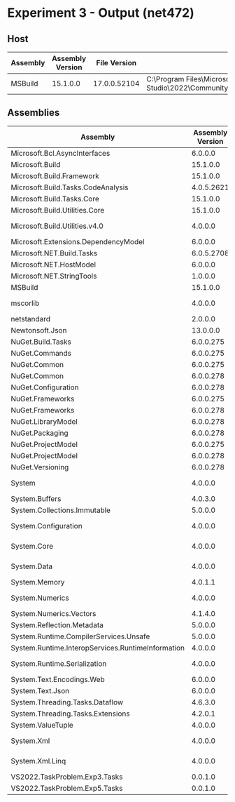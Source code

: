 # Experiment 3 - Output (net472)

## Host

Assembly | Assembly Version | File Version | Location
--- | --- | --- | ---
MSBuild | 15.1.0.0 | 17.0.0.52104 | C:\Program Files\Microsoft Visual Studio\2022\Community\MSBuild\Current\Bin\amd64\MSBuild.exe
## Assemblies

Assembly | Assembly Version | File Version | Location
--- | --- | --- | ---
Microsoft.Bcl.AsyncInterfaces | 6.0.0.0 | 6.0.21.52210 | C:\Program Files\dotnet\sdk\6.0.100\Sdks\Microsoft.NET.Sdk\tools\net472\Microsoft.Bcl.AsyncInterfaces.dll
Microsoft.Build | 15.1.0.0 | 17.0.0.52104 | C:\Program Files\Microsoft Visual Studio\2022\Community\MSBuild\Current\Bin\Microsoft.Build.dll
Microsoft.Build.Framework | 15.1.0.0 | 17.0.0.52104 | C:\Program Files\Microsoft Visual Studio\2022\Community\MSBuild\Current\Bin\Microsoft.Build.Framework.dll
Microsoft.Build.Tasks.CodeAnalysis | 4.0.5.2621 | 4.0.5.2621 | C:\Program Files\Microsoft Visual Studio\2022\Community\MSBuild\Current\Bin\Roslyn\Microsoft.Build.Tasks.CodeAnalysis.dll
Microsoft.Build.Tasks.Core | 15.1.0.0 | 17.0.0.52104 | C:\Program Files\Microsoft Visual Studio\2022\Community\MSBuild\Current\Bin\Microsoft.Build.Tasks.Core.dll
Microsoft.Build.Utilities.Core | 15.1.0.0 | 17.0.0.52104 | C:\Program Files\Microsoft Visual Studio\2022\Community\MSBuild\Current\Bin\Microsoft.Build.Utilities.Core.dll
Microsoft.Build.Utilities.v4.0 | 4.0.0.0 | 4.8.4084.0 built by: NET48REL1 | C:\WINDOWS\Microsoft.Net\assembly\GAC_MSIL\Microsoft.Build.Utilities.v4.0\v4.0_4.0.0.0__b03f5f7f11d50a3a\Microsoft.Build.Utilities.v4.0.dll
Microsoft.Extensions.DependencyModel | 6.0.0.0 | 6.0.21.52210 | C:\Program Files\dotnet\sdk\6.0.100\Sdks\Microsoft.NET.Sdk\tools\net472\Microsoft.Extensions.DependencyModel.dll
Microsoft.NET.Build.Tasks | 6.0.5.2708 | 6.0.5.2708 | C:\Program Files\dotnet\sdk\6.0.100\Sdks\Microsoft.NET.Sdk\tools\net472\Microsoft.NET.Build.Tasks.dll
Microsoft.NET.HostModel | 6.0.0.0 | 6.0.21.52210 | C:\Program Files\dotnet\sdk\6.0.100\Sdks\Microsoft.NET.Sdk\tools\net472\Microsoft.NET.HostModel.dll
Microsoft.NET.StringTools | 1.0.0.0 | 1.0.0.52104 | C:\Program Files\Microsoft Visual Studio\2022\Community\MSBuild\Current\Bin\amd64\Microsoft.NET.StringTools.dll
MSBuild | 15.1.0.0 | 17.0.0.52104 | C:\Program Files\Microsoft Visual Studio\2022\Community\MSBuild\Current\Bin\amd64\MSBuild.exe
mscorlib | 4.0.0.0 | 4.8.4420.0 built by: NET48REL1LAST_C | C:\Windows\Microsoft.NET\Framework64\v4.0.30319\mscorlib.dll
netstandard | 2.0.0.0 | 4.8.4084.0 | C:\WINDOWS\Microsoft.Net\assembly\GAC_MSIL\netstandard\v4.0_2.0.0.0__cc7b13ffcd2ddd51\netstandard.dll
Newtonsoft.Json | 13.0.0.0 | 13.0.1.25517 | C:\Program Files\dotnet\sdk\6.0.100\Sdks\Microsoft.NET.Sdk\tools\net472\Newtonsoft.Json.dll
NuGet.Build.Tasks | 6.0.0.275 | 6.0.0.275 | C:\Program Files\Microsoft Visual Studio\2022\Community\Common7\IDE\CommonExtensions\Microsoft\NuGet\NuGet.Build.Tasks.dll
NuGet.Commands | 6.0.0.275 | 6.0.0.275 | C:\Program Files\Microsoft Visual Studio\2022\Community\Common7\IDE\CommonExtensions\Microsoft\NuGet\NuGet.Commands.dll
NuGet.Common | 6.0.0.275 | 6.0.0.275 | C:\Program Files\Microsoft Visual Studio\2022\Community\Common7\IDE\CommonExtensions\Microsoft\NuGet\NuGet.Common.dll
NuGet.Common | 6.0.0.278 | 6.0.0.278 | C:\Program Files\dotnet\sdk\6.0.100\Sdks\Microsoft.NET.Sdk\tools\net472\NuGet.Common.dll
NuGet.Configuration | 6.0.0.278 | 6.0.0.278 | C:\Program Files\dotnet\sdk\6.0.100\Sdks\Microsoft.NET.Sdk\tools\net472\NuGet.Configuration.dll
NuGet.Frameworks | 6.0.0.275 | 6.0.0.275 | C:\Program Files\Microsoft Visual Studio\2022\Community\Common7\IDE\CommonExtensions\Microsoft\NuGet\NuGet.Frameworks.dll
NuGet.Frameworks | 6.0.0.278 | 6.0.0.278 | C:\Program Files\dotnet\sdk\6.0.100\Sdks\Microsoft.NET.Sdk\tools\net472\NuGet.Frameworks.dll
NuGet.LibraryModel | 6.0.0.278 | 6.0.0.278 | C:\Program Files\dotnet\sdk\6.0.100\Sdks\Microsoft.NET.Sdk\tools\net472\NuGet.LibraryModel.dll
NuGet.Packaging | 6.0.0.278 | 6.0.0.278 | C:\Program Files\dotnet\sdk\6.0.100\Sdks\Microsoft.NET.Sdk\tools\net472\NuGet.Packaging.dll
NuGet.ProjectModel | 6.0.0.275 | 6.0.0.275 | C:\Program Files\Microsoft Visual Studio\2022\Community\Common7\IDE\CommonExtensions\Microsoft\NuGet\NuGet.ProjectModel.dll
NuGet.ProjectModel | 6.0.0.278 | 6.0.0.278 | C:\Program Files\dotnet\sdk\6.0.100\Sdks\Microsoft.NET.Sdk\tools\net472\NuGet.ProjectModel.dll
NuGet.Versioning | 6.0.0.278 | 6.0.0.278 | C:\Program Files\dotnet\sdk\6.0.100\Sdks\Microsoft.NET.Sdk\tools\net472\NuGet.Versioning.dll
System | 4.0.0.0 | 4.8.4360.0 built by: NET48REL1LAST_C | C:\WINDOWS\Microsoft.Net\assembly\GAC_MSIL\System\v4.0_4.0.0.0__b77a5c561934e089\System.dll
System.Buffers | 4.0.3.0 | 4.6.28619.01 | C:\Program Files\Microsoft Visual Studio\2022\Community\MSBuild\Current\Bin\amd64\System.Buffers.dll
System.Collections.Immutable | 5.0.0.0 | 5.0.20.51904 | C:\Program Files\Microsoft Visual Studio\2022\Community\MSBuild\Current\Bin\amd64\System.Collections.Immutable.dll
System.Configuration | 4.0.0.0 | 4.8.4190.0 built by: NET48REL1LAST_B | C:\WINDOWS\Microsoft.Net\assembly\GAC_MSIL\System.Configuration\v4.0_4.0.0.0__b03f5f7f11d50a3a\System.Configuration.dll
System.Core | 4.0.0.0 | 4.8.4390.0 built by: NET48REL1LAST_C | C:\WINDOWS\Microsoft.Net\assembly\GAC_MSIL\System.Core\v4.0_4.0.0.0__b77a5c561934e089\System.Core.dll
System.Data | 4.0.0.0 | 4.8.4270.0 built by: NET48REL1LAST_C | C:\WINDOWS\Microsoft.Net\assembly\GAC_64\System.Data\v4.0_4.0.0.0__b77a5c561934e089\System.Data.dll
System.Memory | 4.0.1.1 | 4.6.28619.01 | C:\Program Files\Microsoft Visual Studio\2022\Community\MSBuild\Current\Bin\amd64\System.Memory.dll
System.Numerics | 4.0.0.0 | 4.8.4084.0 built by: NET48REL1 | C:\WINDOWS\Microsoft.Net\assembly\GAC_MSIL\System.Numerics\v4.0_4.0.0.0__b77a5c561934e089\System.Numerics.dll
System.Numerics.Vectors | 4.1.4.0 | 4.6.26515.06 | C:\Program Files\Microsoft Visual Studio\2022\Community\MSBuild\Current\Bin\amd64\System.Numerics.Vectors.dll
System.Reflection.Metadata | 5.0.0.0 | 5.0.20.51904 | C:\Program Files\dotnet\sdk\6.0.100\Sdks\Microsoft.NET.Sdk\tools\net472\System.Reflection.Metadata.dll
System.Runtime.CompilerServices.Unsafe | 5.0.0.0 | 5.0.20.51904 | C:\Program Files\Microsoft Visual Studio\2022\Community\MSBuild\Current\Bin\amd64\System.Runtime.CompilerServices.Unsafe.dll
System.Runtime.InteropServices.RuntimeInformation | 4.0.0.0 | 4.8.4084.0 | C:\WINDOWS\Microsoft.Net\assembly\GAC_MSIL\System.Runtime.InteropServices.RuntimeInformation\v4.0_4.0.0.0__b03f5f7f11d50a3a\System.Runtime.InteropServices.RuntimeInformation.dll
System.Runtime.Serialization | 4.0.0.0 | 4.8.4250.0 built by: NET48REL1LAST_C | C:\WINDOWS\Microsoft.Net\assembly\GAC_MSIL\System.Runtime.Serialization\v4.0_4.0.0.0__b77a5c561934e089\System.Runtime.Serialization.dll
System.Text.Encodings.Web | 6.0.0.0 | 6.0.21.52210 | C:\Program Files\dotnet\sdk\6.0.100\Sdks\Microsoft.NET.Sdk\tools\net472\System.Text.Encodings.Web.dll
System.Text.Json | 6.0.0.0 | 6.0.21.52210 | C:\Program Files\dotnet\sdk\6.0.100\Sdks\Microsoft.NET.Sdk\tools\net472\System.Text.Json.dll
System.Threading.Tasks.Dataflow | 4.6.3.0 | 4.6.26515.06 | C:\Program Files\Microsoft Visual Studio\2022\Community\MSBuild\Current\Bin\amd64\System.Threading.Tasks.Dataflow.dll
System.Threading.Tasks.Extensions | 4.2.0.1 | 4.6.28619.01 | C:\Program Files\Microsoft Visual Studio\2022\Community\MSBuild\Current\Bin\amd64\System.Threading.Tasks.Extensions.dll
System.ValueTuple | 4.0.0.0 | 4.8.4084.0 | C:\WINDOWS\Microsoft.Net\assembly\GAC_MSIL\System.ValueTuple\v4.0_4.0.0.0__cc7b13ffcd2ddd51\System.ValueTuple.dll
System.Xml | 4.0.0.0 | 4.8.4084.0 built by: NET48REL1 | C:\WINDOWS\Microsoft.Net\assembly\GAC_MSIL\System.Xml\v4.0_4.0.0.0__b77a5c561934e089\System.Xml.dll
System.Xml.Linq | 4.0.0.0 | 4.8.4084.0 built by: NET48REL1 | C:\WINDOWS\Microsoft.Net\assembly\GAC_MSIL\System.Xml.Linq\v4.0_4.0.0.0__b77a5c561934e089\System.Xml.Linq.dll
VS2022.TaskProblem.Exp3.Tasks | 0.0.1.0 | 0.0.1.0 | C:\source\vs2022-task-problem\repository\VS2022.TaskProblem.Exp3.Tasks\0.0.1\lib\net472\VS2022.TaskProblem.Exp3.Tasks.dll
VS2022.TaskProblem.Exp5.Tasks | 0.0.1.0 | 0.0.1.0 | C:\source\vs2022-task-problem\repository\VS2022.TaskProblem.Exp5.Tasks\0.0.1\lib\net48\VS2022.TaskProblem.Exp5.Tasks.dll
